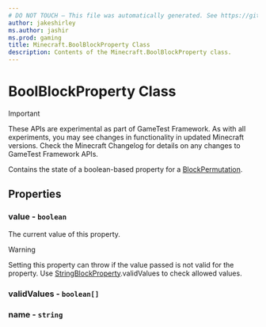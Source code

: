 ```yaml
---
# DO NOT TOUCH — This file was automatically generated. See https://github.com/Mojang/MinecraftScriptingApiDocsGenerator to modify descriptions, examples, etc.
author: jakeshirley
ms.author: jashir
ms.prod: gaming
title: Minecraft.BoolBlockProperty Class
description: Contents of the Minecraft.BoolBlockProperty class.
---
```

# BoolBlockProperty Class
>[!IMPORTANT]
>These APIs are experimental as part of GameTest Framework. As with all experiments, you may see changes in functionality in updated Minecraft versions. Check the Minecraft Changelog for details on any changes to GameTest Framework APIs.

Contains the state of a boolean-based property for a [BlockPermutation](BlockPermutation.md).

## Properties
### **value** - `boolean`
The current value of this property.

> [!WARNING]
> Setting this property can throw if the value passed is not valid for the property. Use [StringBlockProperty](StringBlockProperty.md).validValues to check allowed values.

### **validValues** - `boolean[]`



### **name** - `string`




